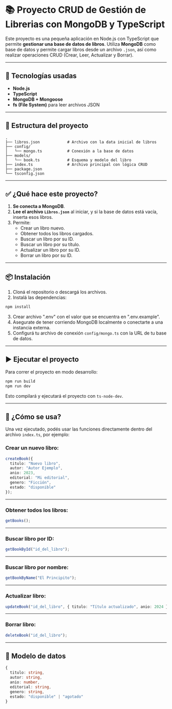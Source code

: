 # 📚 Proyecto CRUD de Gestión de Librerias con MongoDB y TypeScript

Este proyecto es una pequeña aplicación en Node.js con TypeScript que permite **gestionar una base de datos de libros**. Utiliza **MongoDB** como base de datos y permite cargar libros desde un archivo `.json`, así como realizar operaciones CRUD (Crear, Leer, Actualizar y Borrar).

---

## 🚀 Tecnologías usadas

- **Node.js**
- **TypeScript**
- **MongoDB + Mongoose**
- **fs (File System)** para leer archivos JSON

---

## 📁 Estructura del proyecto

```
.
├── libros.json            # Archivo con la data inicial de libros
├── config/
│   └── mongo.ts           # Conexión a la base de datos
├── models/
│   └── book.ts            # Esquema y modelo del libro
├── index.ts               # Archivo principal con lógica CRUD
├── package.json
└── tsconfig.json
```

---

## ✅ ¿Qué hace este proyecto?

1. **Se conecta a MongoDB**.
2. **Lee el archivo `Libros.json`** al iniciar, y si la base de datos está vacía, inserta esos libros.
3. Permite:
   - Crear un libro nuevo.
   - Obtener todos los libros cargados.
   - Buscar un libro por su ID.
   - Buscar un libro por su título.
   - Actualizar un libro por su ID.
   - Borrar un libro por su ID.

---

## 📦 Instalación

1. Cloná el repositorio o descargá los archivos.
2. Instalá las dependencias:

```bash
npm install
```

3. Crear archivo ".env" con el valor que se encuentra en ".env.example".
4. Asegurate de tener corriendo MongoDB localmente o conectarte a una instancia externa.
5. Configurá tu archivo de conexión `config/mongo.ts` con la URL de tu base de datos.

---

## ▶️ Ejecutar el proyecto

Para correr el proyecto en modo desarrollo:

```bash
npm run build
npm run dev
```

Esto compilará y ejecutará el proyecto con `ts-node-dev`.

---

## 🧠 ¿Cómo se usa?

Una vez ejecutado, podés usar las funciones directamente dentro del archivo `index.ts`, por ejemplo:

### Crear un nuevo libro:

```ts
createBook({
  titulo: "Nuevo libro",
  autor: "Autor Ejemplo",
  anio: 2023,
  editorial: "Mi editorial",
  genero: "Ficción",
  estado: "disponible"
});
```

---

### Obtener todos los libros:

```ts
getBooks();
```

---

### Buscar libro por ID:

```ts
getBookById("id_del_libro");
```

---

### Buscar libro por nombre:

```ts
getBookByName("El Principito");
```

---

### Actualizar libro:

```ts
updateBook("id_del_libro", { titulo: "Título actualizado", anio: 2024 });
```

---

### Borrar libro:

```ts
deleteBook("id_del_libro");
```

---

## 🧾 Modelo de datos

```ts
{
  titulo: string,
  autor: string,
  anio: number,
  editorial: string,
  genero: string,
  estado: "disponible" | "agotado"
}
```
